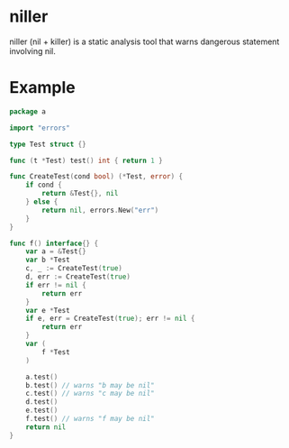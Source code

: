 # niller
niller (nil + killer) is a static analysis tool that warns dangerous statement involving nil.

# Example 
```go
package a

import "errors"

type Test struct {}

func (t *Test) test() int { return 1 }

func CreateTest(cond bool) (*Test, error) {
	if cond {
		return &Test{}, nil
	} else {
		return nil, errors.New("err")
	}
}

func f() interface{} {
	var a = &Test{}
	var b *Test
	c, _ := CreateTest(true)
	d, err := CreateTest(true)
	if err != nil {
		return err
	}
	var e *Test
	if e, err = CreateTest(true); err != nil {
		return err
	}
	var (
		f *Test
	)

	a.test()
	b.test() // warns "b may be nil"
	c.test() // warns "c may be nil"
	d.test()
	e.test()
	f.test() // warns "f may be nil"
	return nil
}
```